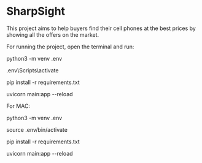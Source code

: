 # SharpSight
This project aims to help buyers find their cell phones at the best prices by showing all the offers on the market.

For running the project, open the terminal and run:

  python3 -m venv .env
  
  .env\Scripts\activate
  
  pip install -r requirements.txt 
  
  uvicorn main:app --reload


For MAC:

python3 -m venv .env

source .env/bin/activate

pip install -r requirements.txt

uvicorn main:app --reload
